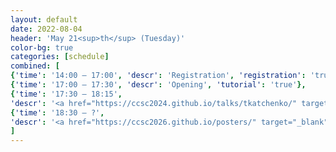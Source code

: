 ```yaml
---
layout: default
date: 2022-08-04
header: 'May 21<sup>th</sup> (Tuesday)'
color-bg: true
categories: [schedule]
combined: [
{'time': '14:00 – 17:00', 'descr': 'Registration', 'registration': 'true'},
{'time': '17:00 – 17:30', 'descr': 'Opening', 'tutorial': 'true'},
{'time': '17:30 – 18:15', 
'descr': '<a href="https://ccsc2024.github.io/talks/tkatchenko/" target="_blank" style="color:#FFFFFF;"> D1.01 – NAME </a>', 'keynote': 'true', 'session': 'Session 1 (Chair: NAME)'},
{'time': '18:30 – ?', 
'descr': '<a href="https://ccsc2026.github.io/posters/" target="_blank" style="color:#FFFFFF;"> Poster Session (Even Numbers) </a>', 'poster': 'true', 'session': 'Posters and Digital Demonstrations'},
]
---
```

